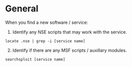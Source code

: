 # General
When you find a new software / service:
1. Identify any NSE scripts that may work with the service.
```
locate .nse | grep -i [service name]
```
2. Identify if there are any MSF scripts / auxillary modules.
```
searchsploit [service name]
```
